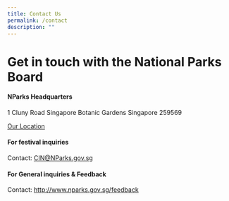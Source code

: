 ```yaml
---
title: Contact Us
permalink: /contact
description: ""
---
```


# Get in touch with the National Parks Board


#### NParks Headquarters
1 Cluny Road
Singapore Botanic Gardens
Singapore 259569

[Our Location](https://goo.gl/maps/EFF9uEqtTwu6ZQ2B6)
#### For festival inquiries
Contact: CIN@NParks.gov.sg

#### For General inquiries & Feedback
Contact: http://www.nparks.gov.sg/feedback